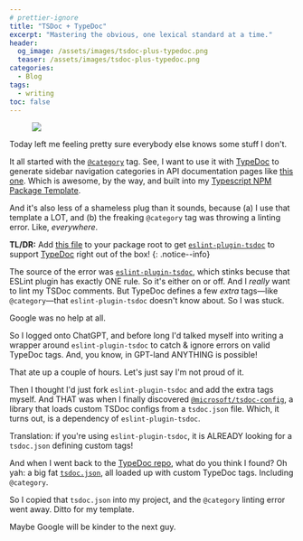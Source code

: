 ```yaml
---
# prettier-ignore
title: "TSDoc + TypeDoc"
excerpt: "Mastering the obvious, one lexical standard at a time."
header:
  og_image: /assets/images/tsdoc-plus-typedoc.png
  teaser: /assets/images/tsdoc-plus-typedoc.png
categories:
  - Blog
tags:
  - writing
toc: false
---
```


<figure class="align-left" style="margin-top: 10px; margin-bottom: 10px; width: 150px;">
    <img src="{{ site.url }}{{ site.baseurl }}/assets/images/tsdoc-plus-typedoc.png">
</figure>

Today left me feeling pretty sure everybody else knows some stuff I don't.

It all started with the [`@category`](https://typedoc.org/tags/category/) tag. See, I want to use it with [TypeDoc](https://typedoc.org) to generate sidebar navigation categories in API documentation pages like [this one](https://karmanivero.us/string-utilities/). Which is awesome, by the way, and built into my [Typescript NPM Package Template](https://github.com/karmaniverous/npm-package-template-ts).

And it's also less of a shameless plug than it sounds, because (a) I use that template a LOT, and (b) the freaking `@category` tag was throwing a linting error. Like, _everywhere_.

**TL/DR:** Add [this file](https://github.com/TypeStrong/typedoc/blob/master/tsdoc.json) to your package root to get [`eslint-plugin-tsdoc`](https://www.npmjs.com/package/eslint-plugin-tsdoc) to support [TypeDoc](https://typedoc.org) right out of the box!
{: .notice--info}

The source of the error was [`eslint-plugin-tsdoc`](https://www.npmjs.com/package/eslint-plugin-tsdoc), which stinks becuse that ESLint plugin has exactly ONE rule. So it's either on or off. And I _really_ want to lint my TSDoc comments. But TypeDoc defines a few _extra_ tags—like `@category`—that `eslint-plugin-tsdoc` doesn't know about. So I was stuck.

Google was no help at all.

So I logged onto ChatGPT, and before long I'd talked myself into writing a wrapper around `eslint-plugin-tsdoc` to catch & ignore errors on valid TypeDoc tags. And, you know, in GPT-land ANYTHING is possible!

That ate up a couple of hours. Let's just say I'm not proud of it.

Then I thought I'd just fork `eslint-plugin-tsdoc` and add the extra tags myself. And THAT was when I finally discovered [`@microsoft/tsdoc-config`](https://tsdoc.org/pages/packages/tsdoc-config/), a library that loads custom TSDoc configs from a `tsdoc.json` file. Which, it turns out, is a dependency of `eslint-plugin-tsdoc`.

Translation: if you're using `eslint-plugin-tsdoc`, it is ALREADY looking for a `tsdoc.json` defining custom tags!

And when I went back to the [TypeDoc repo](https://github.com/TypeStrong/typedoc), what do you think I found? Oh yah: a big fat [`tsdoc.json`](https://github.com/TypeStrong/typedoc/blob/master/tsdoc.json), all loaded up with custom TypeDoc tags. Including `@category`.

So I copied that `tsdoc.json` into my project, and the `@category` linting error went away. Ditto for my template.

Maybe Google will be kinder to the next guy.
